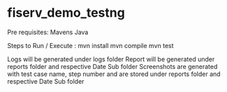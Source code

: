 # fiserv_demo_testng
Pre requisites:
Mavens
Java

Steps to Run / Execute :
mvn install
mvn compile 
mvn test

Logs will be generated under logs folder 
Report will be generated under reports folder and respective Date Sub folder
Screenshots are generated with test case name, step number and are stored under reports folder and respective Date Sub folder
